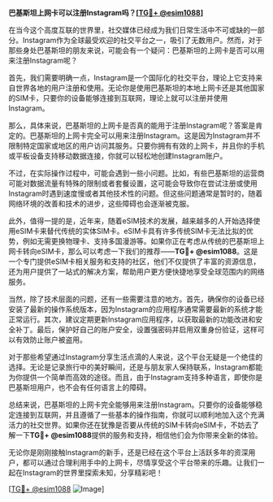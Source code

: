**巴基斯坦上网卡可以注册Instagram吗？[[TG💪+ @esim1088](https://t.me/s/esim1088)]**

在当今这个高度互联的世界里，社交媒体已经成为我们日常生活中不可或缺的一部分。Instagram作为全球最受欢迎的社交平台之一，吸引了无数用户。然而，对于那些身处巴基斯坦的朋友来说，可能会有一个疑问：巴基斯坦的上网卡是否可以用来注册Instagram呢？

首先，我们需要明确一点，Instagram是一个国际化的社交平台，理论上它支持来自世界各地的用户注册和使用。无论你是使用巴基斯坦的本地上网卡还是其他国家的SIM卡，只要你的设备能够连接到互联网，理论上就可以注册并使用Instagram。

那么，具体来说，巴基斯坦的上网卡是否真的能用于注册Instagram呢？答案是肯定的。巴基斯坦的上网卡完全可以用来注册Instagram。这是因为Instagram并不限制特定国家或地区的用户访问其服务。只要你拥有有效的上网卡，并且你的手机或平板设备支持移动数据连接，你就可以轻松地创建Instagram账户。

不过，在实际操作过程中，可能会遇到一些小问题。比如，有些巴基斯坦的运营商可能对数据流量有特殊的限制或者套餐设置，这可能会导致你在尝试注册或使用Instagram时遇到速度慢或者其他技术性的问题。但这些问题通常是暂时的，随着网络环境的改善和技术的进步，这些障碍也会逐渐被克服。

此外，值得一提的是，近年来，随着eSIM技术的发展，越来越多的人开始选择使用eSIM卡来替代传统的实体SIM卡。eSIM卡具有许多传统SIM卡无法比拟的优势，例如无需更换物理卡、支持多国漫游等。如果你正在考虑从传统的巴基斯坦上网卡转向eSIM卡，那么可以考虑一下我们的推荐——**TG💪+ @esim1088**。这是一个专门提供eSIM卡相关服务和支持的社区，他们不仅提供了丰富的资源信息，还为用户提供了一站式的解决方案，帮助用户更方便快捷地享受全球范围内的网络服务。

当然，除了技术层面的问题，还有一些需要注意的地方。首先，确保你的设备已经安装了最新的操作系统版本，因为Instagram的应用程序通常需要最新的系统才能正常运行。其次，建议定期更新Instagram应用程序，以获取最新的功能改进和安全补丁。最后，保护好自己的账户安全，设置强密码并启用双重身份验证，这样可以有效防止账户被盗用。

对于那些希望通过Instagram分享生活点滴的人来说，这个平台无疑是一个绝佳的选择。无论是记录旅行中的美好瞬间，还是与朋友家人保持联系，Instagram都能为你提供一个简单而高效的途径。而且，由于Instagram支持多种语言，即使你是巴基斯坦用户，也不会有任何语言上的障碍。

总结来说，巴基斯坦的上网卡完全能够用来注册Instagram。只要你的设备能够稳定连接到互联网，并且遵循了一些基本的操作指南，你就可以顺利地加入这个充满活力的社交世界。如果你还在犹豫是否要从传统的SIM卡转向eSIM卡，不妨去了解一下**TG💪+ @esim1088**提供的服务和支持，相信他们会为你带来全新的体验。

无论你是刚刚接触Instagram的新手，还是已经在这个平台上活跃多年的资深用户，都可以通过合理利用手中的上网卡，尽情享受这个平台带来的乐趣。让我们一起在Instagram的世界里探索未知，分享精彩吧！

[[TG💪+ @esim1088](https://t.me/s/esim1088) ![Image](https://i.postimg.cc/4NQfJmqS/Snipaste-2025-05-13-00-14-12.png)]